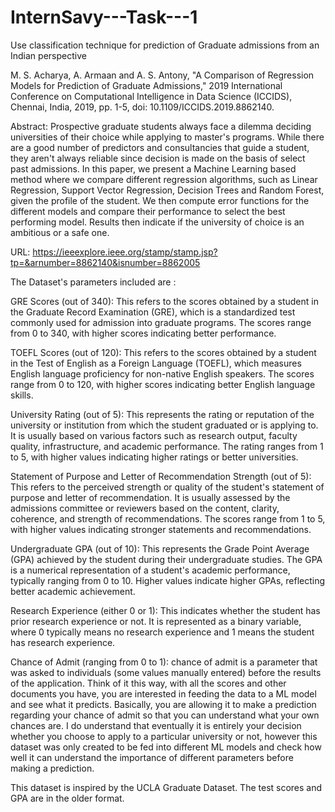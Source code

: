 # InternSavy---Task---1
Use classification technique for prediction of Graduate admissions from an Indian perspective



M. S. Acharya, A. Armaan and A. S. Antony, "A Comparison of Regression Models for Prediction of Graduate Admissions," 2019 International Conference on Computational Intelligence in Data Science (ICCIDS), Chennai, India, 2019, pp. 1-5, doi: 10.1109/ICCIDS.2019.8862140.

Abstract: Prospective graduate students always face a dilemma deciding universities of their choice while applying to master's programs. While there are a good number of predictors and consultancies that guide a student, they aren't always reliable since decision is made on the basis of select past admissions. In this paper, we present a Machine Learning based method where we compare different regression algorithms, such as Linear Regression, Support Vector Regression, Decision Trees and Random Forest, given the profile of the student. We then compute error functions for the different models and compare their performance to select the best performing model. Results then indicate if the university of choice is an ambitious or a safe one.

URL: https://ieeexplore.ieee.org/stamp/stamp.jsp?tp=&arnumber=8862140&isnumber=8862005

The Dataset's parameters included are :

GRE Scores (out of 340): This refers to the scores obtained by a student in the Graduate Record Examination (GRE), which is a standardized test commonly used for admission into graduate programs. The scores range from 0 to 340, with higher scores indicating better performance.

TOEFL Scores (out of 120): This refers to the scores obtained by a student in the Test of English as a Foreign Language (TOEFL), which measures English language proficiency for non-native English speakers. The scores range from 0 to 120, with higher scores indicating better English language skills.

University Rating (out of 5): This represents the rating or reputation of the university or institution from which the student graduated or is applying to. It is usually based on various factors such as research output, faculty quality, infrastructure, and academic performance. The rating ranges from 1 to 5, with higher values indicating higher ratings or better universities.

Statement of Purpose and Letter of Recommendation Strength (out of 5): This refers to the perceived strength or quality of the student's statement of purpose and letter of recommendation. It is usually assessed by the admissions committee or reviewers based on the content, clarity, coherence, and strength of recommendations. The scores range from 1 to 5, with higher values indicating stronger statements and recommendations.

Undergraduate GPA (out of 10): This represents the Grade Point Average (GPA) achieved by the student during their undergraduate studies. The GPA is a numerical representation of a student's academic performance, typically ranging from 0 to 10. Higher values indicate higher GPAs, reflecting better academic achievement.

Research Experience (either 0 or 1): This indicates whether the student has prior research experience or not. It is represented as a binary variable, where 0 typically means no research experience and 1 means the student has research experience.

Chance of Admit (ranging from 0 to 1): chance of admit is a parameter that was asked to individuals (some values manually entered) before the results of the application. Think of it this way, with all the scores and other documents you have, you are interested in feeding the data to a ML model and see what it predicts. Basically, you are allowing it to make a prediction regarding your chance of admit so that you can understand what your own chances are. I do understand that eventually it is entirely your decision whether you choose to apply to a particular university or not, however this dataset was only created to be fed into different ML models and check how well it can understand the importance of different parameters before making a prediction.

This dataset is inspired by the UCLA Graduate Dataset. The test scores and GPA are in the older format.
